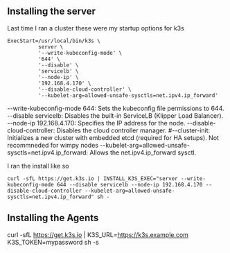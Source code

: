 ## Installing the server

Last time I ran a cluster these were my startup options for k3s

```
ExecStart=/usr/local/bin/k3s \
          server \
          '--write-kubeconfig-mode' \
          '644' \
          '--disable' \
          'servicelb' \
          '--node-ip' \
          '192.168.4.170' \
          '--disable-cloud-controller' \
          '--kubelet-arg=allowed-unsafe-sysctls=net.ipv4.ip_forward'
```


--write-kubeconfig-mode 644: Sets the kubeconfig file permissions to 644.
--disable servicelb: Disables the built-in ServiceLB (Klipper Load Balancer).
--node-ip 192.168.4.170: Specifies the IP address for the node.
--disable-cloud-controller: Disables the cloud controller manager.
#--cluster-init: Initializes a new cluster with embedded etcd (required for HA setups). Not recommneded for wimpy nodes
--kubelet-arg=allowed-unsafe-sysctls=net.ipv4.ip_forward: Allows the net.ipv4.ip_forward sysctl.

I ran the install like so

`curl -sfL https://get.k3s.io | INSTALL_K3S_EXEC="server --write-kubeconfig-mode 644 --disable servicelb --node-ip 192.168.4.170 --disable-cloud-controller --kubelet-arg=allowed-unsafe-sysctls=net.ipv4.ip_forward" sh -`


## Installing the Agents

curl -sfL https://get.k3s.io | K3S_URL=https://k3s.example.com K3S_TOKEN=mypassword sh -s
